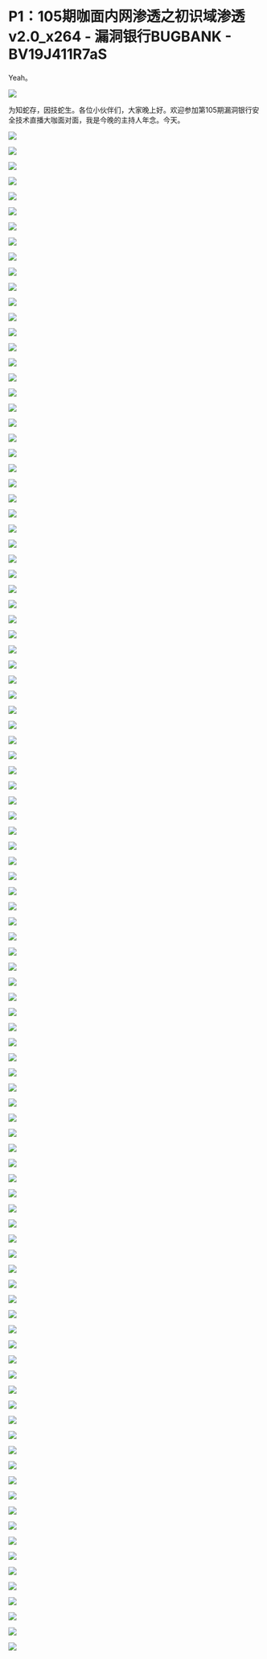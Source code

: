 # P1：105期咖面内网渗透之初识域渗透v2.0_x264 - 漏洞银行BUGBANK - BV19J411R7aS

Yeah。

![](img/55c47fb1b8593331d1e94bc4f624a467_1.png)

为知蛇存，因技蛇生。各位小伙伴们，大家晚上好。欢迎参加第105期漏洞银行安全技术直播大咖面对面，我是今晚的主持人年念。今天。



![](img/55c47fb1b8593331d1e94bc4f624a467_3.png)

![](img/55c47fb1b8593331d1e94bc4f624a467_4.png)

![](img/55c47fb1b8593331d1e94bc4f624a467_5.png)

![](img/55c47fb1b8593331d1e94bc4f624a467_6.png)

![](img/55c47fb1b8593331d1e94bc4f624a467_7.png)

![](img/55c47fb1b8593331d1e94bc4f624a467_8.png)

![](img/55c47fb1b8593331d1e94bc4f624a467_9.png)

![](img/55c47fb1b8593331d1e94bc4f624a467_10.png)

![](img/55c47fb1b8593331d1e94bc4f624a467_11.png)

![](img/55c47fb1b8593331d1e94bc4f624a467_12.png)

![](img/55c47fb1b8593331d1e94bc4f624a467_13.png)

![](img/55c47fb1b8593331d1e94bc4f624a467_14.png)

![](img/55c47fb1b8593331d1e94bc4f624a467_15.png)

![](img/55c47fb1b8593331d1e94bc4f624a467_16.png)

![](img/55c47fb1b8593331d1e94bc4f624a467_17.png)

![](img/55c47fb1b8593331d1e94bc4f624a467_18.png)

![](img/55c47fb1b8593331d1e94bc4f624a467_19.png)

![](img/55c47fb1b8593331d1e94bc4f624a467_20.png)

![](img/55c47fb1b8593331d1e94bc4f624a467_21.png)

![](img/55c47fb1b8593331d1e94bc4f624a467_22.png)

![](img/55c47fb1b8593331d1e94bc4f624a467_23.png)

![](img/55c47fb1b8593331d1e94bc4f624a467_24.png)

![](img/55c47fb1b8593331d1e94bc4f624a467_25.png)

![](img/55c47fb1b8593331d1e94bc4f624a467_26.png)

![](img/55c47fb1b8593331d1e94bc4f624a467_27.png)

![](img/55c47fb1b8593331d1e94bc4f624a467_28.png)

![](img/55c47fb1b8593331d1e94bc4f624a467_29.png)

![](img/55c47fb1b8593331d1e94bc4f624a467_30.png)

![](img/55c47fb1b8593331d1e94bc4f624a467_31.png)

![](img/55c47fb1b8593331d1e94bc4f624a467_32.png)

![](img/55c47fb1b8593331d1e94bc4f624a467_33.png)

![](img/55c47fb1b8593331d1e94bc4f624a467_34.png)

![](img/55c47fb1b8593331d1e94bc4f624a467_35.png)

![](img/55c47fb1b8593331d1e94bc4f624a467_36.png)

![](img/55c47fb1b8593331d1e94bc4f624a467_37.png)

![](img/55c47fb1b8593331d1e94bc4f624a467_38.png)

![](img/55c47fb1b8593331d1e94bc4f624a467_39.png)

![](img/55c47fb1b8593331d1e94bc4f624a467_40.png)

![](img/55c47fb1b8593331d1e94bc4f624a467_41.png)

![](img/55c47fb1b8593331d1e94bc4f624a467_42.png)

![](img/55c47fb1b8593331d1e94bc4f624a467_43.png)

![](img/55c47fb1b8593331d1e94bc4f624a467_44.png)

![](img/55c47fb1b8593331d1e94bc4f624a467_45.png)

![](img/55c47fb1b8593331d1e94bc4f624a467_46.png)

![](img/55c47fb1b8593331d1e94bc4f624a467_47.png)

![](img/55c47fb1b8593331d1e94bc4f624a467_48.png)

![](img/55c47fb1b8593331d1e94bc4f624a467_49.png)

![](img/55c47fb1b8593331d1e94bc4f624a467_50.png)

![](img/55c47fb1b8593331d1e94bc4f624a467_51.png)

![](img/55c47fb1b8593331d1e94bc4f624a467_52.png)

![](img/55c47fb1b8593331d1e94bc4f624a467_53.png)

![](img/55c47fb1b8593331d1e94bc4f624a467_54.png)

![](img/55c47fb1b8593331d1e94bc4f624a467_55.png)

![](img/55c47fb1b8593331d1e94bc4f624a467_56.png)

![](img/55c47fb1b8593331d1e94bc4f624a467_57.png)

![](img/55c47fb1b8593331d1e94bc4f624a467_58.png)

![](img/55c47fb1b8593331d1e94bc4f624a467_59.png)

![](img/55c47fb1b8593331d1e94bc4f624a467_60.png)

![](img/55c47fb1b8593331d1e94bc4f624a467_61.png)

![](img/55c47fb1b8593331d1e94bc4f624a467_62.png)

![](img/55c47fb1b8593331d1e94bc4f624a467_63.png)

![](img/55c47fb1b8593331d1e94bc4f624a467_64.png)

![](img/55c47fb1b8593331d1e94bc4f624a467_65.png)

![](img/55c47fb1b8593331d1e94bc4f624a467_66.png)

![](img/55c47fb1b8593331d1e94bc4f624a467_67.png)

![](img/55c47fb1b8593331d1e94bc4f624a467_68.png)

![](img/55c47fb1b8593331d1e94bc4f624a467_69.png)

![](img/55c47fb1b8593331d1e94bc4f624a467_70.png)

![](img/55c47fb1b8593331d1e94bc4f624a467_71.png)

![](img/55c47fb1b8593331d1e94bc4f624a467_72.png)

![](img/55c47fb1b8593331d1e94bc4f624a467_73.png)

![](img/55c47fb1b8593331d1e94bc4f624a467_74.png)

![](img/55c47fb1b8593331d1e94bc4f624a467_75.png)

![](img/55c47fb1b8593331d1e94bc4f624a467_76.png)

![](img/55c47fb1b8593331d1e94bc4f624a467_77.png)

![](img/55c47fb1b8593331d1e94bc4f624a467_78.png)

![](img/55c47fb1b8593331d1e94bc4f624a467_79.png)

![](img/55c47fb1b8593331d1e94bc4f624a467_80.png)

![](img/55c47fb1b8593331d1e94bc4f624a467_81.png)

![](img/55c47fb1b8593331d1e94bc4f624a467_82.png)

![](img/55c47fb1b8593331d1e94bc4f624a467_83.png)

![](img/55c47fb1b8593331d1e94bc4f624a467_84.png)

![](img/55c47fb1b8593331d1e94bc4f624a467_85.png)

![](img/55c47fb1b8593331d1e94bc4f624a467_86.png)

![](img/55c47fb1b8593331d1e94bc4f624a467_87.png)

![](img/55c47fb1b8593331d1e94bc4f624a467_88.png)

![](img/55c47fb1b8593331d1e94bc4f624a467_89.png)

![](img/55c47fb1b8593331d1e94bc4f624a467_90.png)

![](img/55c47fb1b8593331d1e94bc4f624a467_91.png)

![](img/55c47fb1b8593331d1e94bc4f624a467_92.png)

![](img/55c47fb1b8593331d1e94bc4f624a467_93.png)

![](img/55c47fb1b8593331d1e94bc4f624a467_94.png)

![](img/55c47fb1b8593331d1e94bc4f624a467_95.png)

![](img/55c47fb1b8593331d1e94bc4f624a467_96.png)

![](img/55c47fb1b8593331d1e94bc4f624a467_97.png)

![](img/55c47fb1b8593331d1e94bc4f624a467_98.png)

![](img/55c47fb1b8593331d1e94bc4f624a467_99.png)

![](img/55c47fb1b8593331d1e94bc4f624a467_100.png)

![](img/55c47fb1b8593331d1e94bc4f624a467_101.png)

![](img/55c47fb1b8593331d1e94bc4f624a467_102.png)

![](img/55c47fb1b8593331d1e94bc4f624a467_103.png)